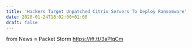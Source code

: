 ```yaml
---
title: 'Hackers Target Unpatched Citrix Servers To Deploy Ransomware'
date: 2020-01-24T18:02:00+01:00
draft: false
---
```


  
  
from News ≈ Packet Storm https://ift.tt/3aPlgCm